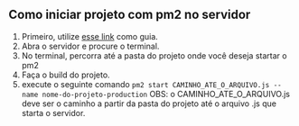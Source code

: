## Como iniciar projeto com pm2 no servidor

1. Primeiro, utilize [esse link](https://pm2.keymetrics.io/docs/usage/quick-start/#cheatsheet) como guia.
2. Abra o servidor e procure o terminal.
3. No terminal, percorra até a pasta do projeto onde você deseja startar o pm2
4. Faça o build do projeto.
5. execute o seguinte comando ``` pm2 start CAMINHO_ATE_O_ARQUIVO.js --name nome-do-projeto-production ``` OBS: o CAMINHO_ATE_O_ARQUIVO.js deve ser o caminho a partir da pasta do projeto até o arquivo .js que starta o servidor.